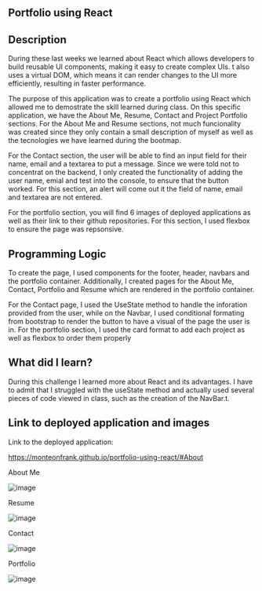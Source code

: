 
<h2><strong>Portfolio using React</strong></h2>


<h2><strong>Description</strong></h2>

<p>During these last weeks we learned about React which allows developers to build reusable UI components, making it easy to create complex UIs. t also uses a virtual DOM, which means it can render changes to the UI more efficiently, resulting in faster performance.</p>

<p>The purpose of this application was to create a portfolio using React which allowed me to demostrate the skill learned during class. On this specific application, we have the About Me, Resume, Contact and Project Portfolio sections. For the About Me and Resume sections, not much funcionality was created since they only contain a small description of myself as well as the tecnologies we have learned during the bootmap.</p>

<p>For the Contact section, the user will be able to find an input field for their name, email and a textarea to put a message. Since we were told not to concentrat on the backend, I only created the functionality of adding the user name, emial and test into the console, to ensure that the button worked. For this section, an alert will come out it the field of name, email and textarea are not entered.</p>

<p>For the portfolio section, you will find 6 images of deployed applications as well as their link to their github repositories. For this section, I used flexbox to ensure the page was repsonsive.</p>


<h2><strong>Programming Logic</strong></h2>

<p>To create the page, I used components for the footer, header, navbars and the portfolio container. Additionally, I created pages for the About Me, Contact, Portfolio and Resume which are rendered in the portfolio container. </p>

<p>For the Contact page, I used the UseState method to handle the inforation provided from the user, while on the Navbar, I used conditional formating from bootstrap to render the button to have a visual of the page the user is in. For the portfolio section, I used the card format to add each project as well as flexbox to order them properly</p>



<h2><strong>What did I learn?</strong></h2>


 <p>During this challenge I learned more about React and its advantages. I have to admit that I struggled with the useState method and actually used several pieces of code viewed in class, such as the creation of the NavBar.t.</p>

<h2><strong>Link to deployed application and images</strong></h2>

<p>Link to the deployed application: </p>

 https://monteonfrank.github.io/portfolio-using-react/#About 
 
 
 
 
 <p>About Me</p>
 
 ![image](https://github.com/MonteonFrank/portfolio-using-react/assets/112662397/c42cac6a-a72a-498b-8deb-e9a06befc02b)


<p>Resume</p>

![image](https://github.com/MonteonFrank/portfolio-using-react/assets/112662397/b0f151d7-d2dd-4239-8d3a-7a98636d7c65)

<p>Contact</p>

![image](https://github.com/MonteonFrank/portfolio-using-react/assets/112662397/725cc498-ac3c-4340-a614-81bd9462fcaa)


<p>Portfolio</p>

![image](https://github.com/MonteonFrank/portfolio-using-react/assets/112662397/b6f8efb7-d681-4f21-a289-9b0c08e4354e)



 

